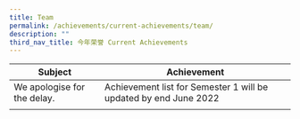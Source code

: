 ```yaml
---
title: Team
permalink: /achievements/current-achievements/team/
description: ""
third_nav_title: 今年荣誉 Current Achievements
---
```


| Subject | Achievement |
|---|---|
| We apologise for the delay. | Achievement list for Semester 1 will be updated by end June 2022 |
| | |
